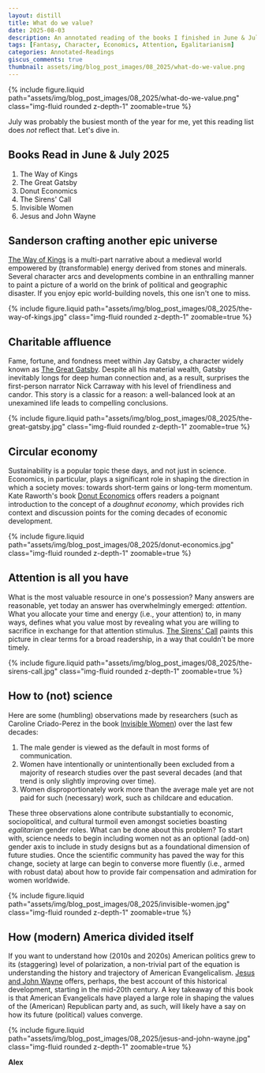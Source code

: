 ```yaml
---
layout: distill
title: What do we value?
date: 2025-08-03
description: An annotated reading of the books I finished in June & July 2025.
tags: [Fantasy, Character, Economics, Attention, Egalitarianism]
categories: Annotated-Readings
giscus_comments: true
thumbnail: assets/img/blog_post_images/08_2025/what-do-we-value.png
---
```


<div class="l-page">
  {% include figure.liquid path="assets/img/blog_post_images/08_2025/what-do-we-value.png" class="img-fluid rounded z-depth-1" zoomable=true %}
</div>

July was probably the busiest month of the year for me, yet this reading list does *not* reflect that. Let's dive in.

## Books Read in June & July 2025
1. The Way of Kings
2. The Great Gatsby
3. Donut Economics
4. The Sirens' Call
5. Invisible Women
6. Jesus and John Wayne

## Sanderson crafting another epic universe

[The Way of Kings](https://en.wikipedia.org/wiki/The_Way_of_Kings) is a multi-part narrative about a medieval world empowered by (transformable) energy derived from stones and minerals. Several character arcs and developments combine in an enthralling manner to paint a picture of a world on the brink of political and geographic disaster. If you enjoy epic world-building novels, this one isn't one to miss.

<div class="l-body">
  {% include figure.liquid path="assets/img/blog_post_images/08_2025/the-way-of-kings.jpg" class="img-fluid rounded z-depth-1" zoomable=true %}
</div>

## Charitable affluence

Fame, fortune, and fondness meet within Jay Gatsby, a character widely known as [The Great Gatsby](https://en.wikipedia.org/wiki/The_Great_Gatsby). Despite all his material wealth, Gatsby inevitably longs for deep human connection and, as a result, surprises the first-person narrator Nick Carraway with his level of friendliness and candor. This story is a classic for a reason: a well-balanced look at an unexamined life leads to compelling conclusions.

<div class="l-body">
  {% include figure.liquid path="assets/img/blog_post_images/08_2025/the-great-gatsby.jpg" class="img-fluid rounded z-depth-1" zoomable=true %}
</div>

## Circular economy

Sustainability is a popular topic these days, and not just in science. Economics, in particular, plays a significant role in shaping the direction in which a society moves: towards short-term gains or long-term momentum. Kate Raworth's book [Donut Economics](https://en.wikipedia.org/wiki/Doughnut_(economic_model)) offers readers a poignant introduction to the concept of a *doughnut economy*, which provides rich context and discussion points for the coming decades of economic development.

<div class="l-body">
  {% include figure.liquid path="assets/img/blog_post_images/08_2025/donut-economics.jpg" class="img-fluid rounded z-depth-1" zoomable=true %}
</div>

## Attention is all you have

What is the most valuable resource in one's possession? Many answers are reasonable, yet today an answer has overwhelmingly emerged: *attention*. What you allocate your time and energy (i.e., your attention) to, in many ways, defines what you value most by revealing what you are willing to sacrifice in exchange for that attention stimulus. [The Sirens' Call](https://sirenscallbook.com/) paints this picture in clear terms for a broad readership, in a way that couldn't be more timely.

<div class="l-body">
  {% include figure.liquid path="assets/img/blog_post_images/08_2025/the-sirens-call.jpg" class="img-fluid rounded z-depth-1" zoomable=true %}
</div>

## How to (not) science

Here are some (humbling) observations made by researchers (such as Caroline Criado-Perez in the book [Invisible Women](https://carolinecriadoperez.com/book/invisible-women/)) over the last few decades:

1. The male gender is viewed as the default in most forms of communication.
2. Women have intentionally or unintentionally been excluded from a majority of research studies over the past several decades (and that trend is only slightly improving over time).
3. Women disproportionately work more than the average male yet are not paid for such (necessary) work, such as childcare and education.

These three observations alone contribute substantially to economic, sociopolitical, and cultural turmoil even amongst societies boasting *egalitarian* gender roles. What can be done about this problem? To start with, science needs to begin including women not as an optional (add-on) gender axis to include in study designs but as a foundational dimension of future studies. Once the scientific community has paved the way for this change, society at large can begin to converse more fluently (i.e., armed with robust data) about how to provide fair compensation and admiration for women worldwide.

<div class="l-body">
  {% include figure.liquid path="assets/img/blog_post_images/08_2025/invisible-women.jpg" class="img-fluid rounded z-depth-1" zoomable=true %}
</div>

## How (modern) America divided itself

If you want to understand how (2010s and 2020s) American politics grew to its (staggering) level of polarization, a non-trivial part of the equation is understanding the history and trajectory of American Evangelicalism. [Jesus and John Wayne](https://en.wikipedia.org/wiki/Jesus_and_John_Wayne) offers, perhaps, the best account of this historical development, starting in the mid-20th century. A key takeaway of this book is that American Evangelicals have played a large role in shaping the values of the (American) Republican party and, as such, will likely have a say on how its future (political) values converge.

<div class="l-body">
  {% include figure.liquid path="assets/img/blog_post_images/08_2025/jesus-and-john-wayne.jpg" class="img-fluid rounded z-depth-1" zoomable=true %}
</div>

**Alex**